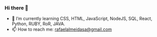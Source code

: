 ### Hi there 👋

- 🌱 I’m currently learning CSS, HTML, JavaScript, NodeJS, SQL, React, Python, RUBY, RoR, JAVA.
- 📫 How to reach me: rafaelalmeidasa@gmail.com
